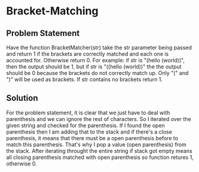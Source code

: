 # Bracket-Matching
## Problem Statement
Have the function BracketMatcher(str) take the str parameter being passed and return 1 if the brackets are correctly matched and each one is accounted for. Otherwise return 0. For example: if str is "(hello (world))", then the output should be 1, but if str is "((hello (world))" the the output should be 0 because the brackets do not correctly match up. Only "(" and ")" will be used as brackets. If str contains no brackets return 1.
## Solution
For the problem statement, it is clear that we just have to deal with parenthesis and we can ignore the rest of characters. So I iterated over the given string and checked for the parenthesis. If I found the open parenthesis then I am adding that to the stack and if there's a close parenthesis, it means that there must be a open parenthesis before to match this parenthesis. That's why I pop a value (open parenthesis) from the stack. 
After iterating throught the entire string if stack got empty means all closing parenthesis matched with open parenthesis so function retures 1, otherwise 0.
